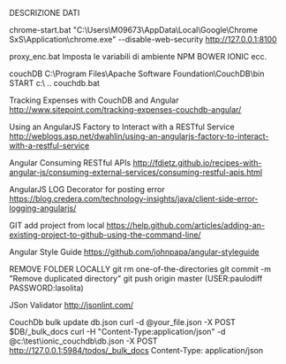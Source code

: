 DESCRIZIONE DATI

chrome-start.bat
"C:\Users\M09673\AppData\Local\Google\Chrome SxS\Application\chrome.exe" --disable-web-security http://127.0.0.1:8100

proxy_enc.bat
Imposta le variabili di ambiente NPM BOWER IONIC ecc.

couchDB
C:\Program Files\Apache Software Foundation\CouchDB\bin
START c:\ .. couchdb.bat

Tracking Expenses with CouchDB and Angular
http://www.sitepoint.com/tracking-expenses-couchdb-angular/

Using an AngularJS Factory to Interact with a RESTful Service
http://weblogs.asp.net/dwahlin/using-an-angularjs-factory-to-interact-with-a-restful-service

Angular Consuming RESTful APIs
http://fdietz.github.io/recipes-with-angular-js/consuming-external-services/consuming-restful-apis.html

AngularJS LOG Decorator for posting error 
https://blog.credera.com/technology-insights/java/client-side-error-logging-angularjs/

GIT add project from local
https://help.github.com/articles/adding-an-existing-project-to-github-using-the-command-line/



Angular Style Guide
https://github.com/johnpapa/angular-styleguide


REMOVE FOLDER LOCALLY
git rm one-of-the-directories
git commit -m "Remove duplicated directory"
git push origin master (USER:paulodiff PASSWORD:lasolita)

JSon Validator
http://jsonlint.com/

CouchDb bulk update db.json
curl -d @your_file.json -X POST $DB/_bulk_docs
curl -H "Content-Type:application/json"  -d @c:\test\ionic_couchdb\db.json -X POST http://127.0.0.1:5984/todos/_bulk_docs
Content-Type: application/json